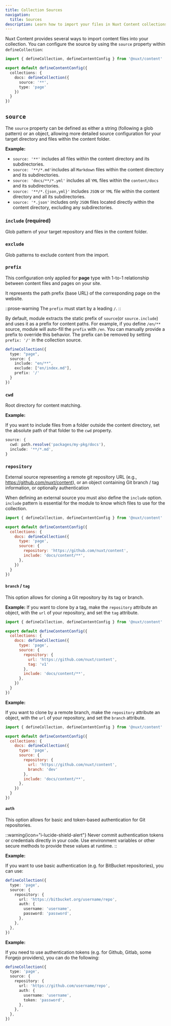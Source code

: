 ```yaml
---
title: Collection Sources
navigation:
  title: Sources
description: Learn how to import your files in Nuxt Content collections.
---
```


Nuxt Content provides several ways to import content files into your collection. You can configure the source by using the `source` property within `defineCollection`:

```ts [content.config.ts]
import { defineCollection, defineContentConfig } from '@nuxt/content'

export default defineContentConfig({
  collections: {
    docs: defineCollection({
      source: '**',
      type: 'page'
    })
  }
})
```

## `source`

The `source` property can be defined as either a string (following a glob pattern) or an object, allowing more detailed source configuration for your target directory and files within the content folder.

**Example:**

- `source: '**'` includes all files within the content directory and its subdirectories.
- `source: '**/*.md'`includes all `Markdown` files within the content directory and its subdirectories.
- `source: 'docs/**/*.yml'` includes all `YML` files within the `content/docs` and its subdirectories.
- `source: '**/*.{json,yml}'` includes `JSON` or `YML` file within the content directory and all its subdirectories.
- `source: '*.json'` includes only `JSON` files located directly within the content directory, excluding any subdirectories.

### `include` (required)

Glob pattern of your target repository and files in the content folder.

### `exclude`

Glob patterns to exclude content from the import.

### `prefix`

This configuration only applied for **page** type with 1-to-1 relationship between content files and pages on your site.

It represents the path prefix (base URL) of the corresponding page on the website.

::prose-warning
The `prefix` must start by a leading `/`.
::

By default, module extracts the static prefix of `source`(or `source.include`) and uses it as a prefix for content paths. For example, if you define `/en/**` source, module will auto-fill the `prefix` with `/en`. You can manually provide a prefix to override this behavior. The prefix can be removed by setting `prefix: '/'` in the collection source.

```ts
defineCollection({
  type: "page",
  source: {
    include: "en/**",
    exclude: ["en/index.md"],
    prefix: '/'
  }
})
```

### `cwd`

Root directory for content matching.

**Example:**

If you want to include files from a folder outside the content directory, set the absolute path of that folder to the `cwd` property.

```ts
source: {
  cwd: path.resolve('packages/my-pkg/docs'),
  include: '**/*.md',
}
```

### `repository`

External source representing a remote git repository URL (e.g., <https://github.com/nuxt/content>), or an object containing Git branch / tag information, or optionally authentication

When defining an external source you must also define the `include` option.
`include` pattern is essential for the module to know which files to use for the collection.

```js
import { defineCollection, defineContentConfig } from '@nuxt/content'

export default defineContentConfig({
  collections: {
    docs: defineCollection({
      type: 'page',
      source: {
        repository: 'https://github.com/nuxt/content',
        include: 'docs/content/**',
      },
    })
  }
})
```

#### `branch` / `tag`
This option allows for cloning a Git repository by its tag or branch.

**Example:**
If you want to clone by a tag, make the `repository` attribute an object, with the `url` of your repository, and set the `tag` attribute.

```js
import { defineCollection, defineContentConfig } from '@nuxt/content'

export default defineContentConfig({
  collections: {
    docs: defineCollection({
      type: 'page',
      source: {
        repository: {
          url: 'https://github.com/nuxt/content',
          tag: 'v1'
        },
        include: 'docs/content/**',
      },
    })
  }
})
```

**Example:**

If you want to clone by a remote branch, make the `repository` attribute an object, with the `url` of your repository, and set the `branch` attribute.


```js
import { defineCollection, defineContentConfig } from '@nuxt/content'

export default defineContentConfig({
  collections: {
    docs: defineCollection({
      type: 'page',
      source: {
        repository: {
          url: 'https://github.com/nuxt/content',
          branch: 'dev'
        },
        include: 'docs/content/**',
      },
    })
  }
})
```

#### `auth`

This option allows for basic and token-based authentication for Git repositories.

::warning{icon="i-lucide-shield-alert"}
Never commit authentication tokens or credentials directly in your code. Use environment variables or other secure methods to provide these values at runtime.
::

**Example:**

If you want to use basic authentication (e.g. for BitBucket repositories), you can use:
```ts
defineCollection({
  type: 'page',
  source: {
    repository: {
      url: 'https://bitbucket.org/username/repo',
      auth: {
        username: 'username',
        password: 'password',
      },
    },
  },
})
```

**Example:**

If you need to use authentication tokens (e.g. for Github, Gitlab, some Forgejo providers), you can do the following:
```ts
defineCollection({
  type: 'page',
  source: {
    repository: {
      url: 'https://github.com/username/repo',
      auth: {
        username: 'username',
        token: 'password',
      },
    },
  },
})
```